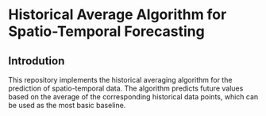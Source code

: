 # Historical Average Algorithm for Spatio-Temporal Forecasting 

## Introdution

This repository implements the historical averaging algorithm for the prediction of spatio-temporal data. The algorithm predicts future values based on the average of the corresponding historical data points, which can be used as the most basic baseline.